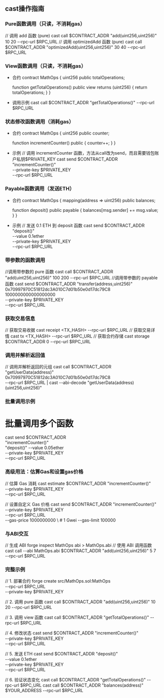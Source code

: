 ## cast操作指南

### Pure函数调用（只读，不消耗gas）
// 调用 add 函数 (pure)
cast call $CONTRACT_ADDR "add(uint256,uint256)" 10 20 --rpc-url $RPC_URL
// 调用 optimizedAdd 函数 (pure)
cast call $CONTRACT_ADDR "optimizedAdd(uint256,uint256)" 30 40 --rpc-url $RPC_URL

### View函数调用（只读，不消耗gas）
* 合约
contract MathOps {
    uint256 public totalOperations;
    
    function getTotalOperations() public view returns (uint256) {
        return totalOperations;
    }
}
* 调用示例
cast call $CONTRACT_ADDR "getTotalOperations()" --rpc-url $RPC_URL

### 状态修改函数调用（消耗gas）
* 合约
contract MathOps {
    uint256 public counter;
    
    function incrementCounter() public {
        counter++;
    }
}
* 示例
// 调用 incrementCounter 函数，方法从call改为send，而且需要钱包账户私钥$PRIVATE_KEY
cast send $CONTRACT_ADDR "incrementCounter()" \
--private-key $PRIVATE_KEY \
--rpc-url $RPC_URL

### Payable函数调用（发送ETH）
* 合约
contract MathOps {
    mapping(address => uint256) public balances;
    
    function deposit() public payable {
        balances[msg.sender] += msg.value;
    }
}
* 示例
// 发送 0.1 ETH 到 deposit 函数
cast send $CONTRACT_ADDR "deposit()" \
--value 0.1ether \
--private-key $PRIVATE_KEY \
--rpc-url $RPC_URL

### 带参数的函数调用
//调用带参数的 pure 函数
cast call $CONTRACT_ADDR "add(uint256,uint256)" 100 200 --rpc-url $RPC_URL
//调用带参数的 payable 函数
cast send $CONTRACT_ADDR "transfer(address,uint256)" 0x70997970C51812dc3A010C7d01b50e0d17dc79C8 1000000000000000000 \
--private-key $PRIVATE_KEY \
--rpc-url $RPC_URL

### 获取交易信息
// 获取交易收据
cast receipt <TX_HASH> --rpc-url $RPC_URL
// 获取交易详情
cast tx <TX_HASH> --rpc-url $RPC_URL
// 获取合约存储
cast storage $CONTRACT_ADDR 0 --rpc-url $RPC_URL

### 调用并解析返回值
// 调用并解析返回的元组
cast call $CONTRACT_ADDR "getUserData(address)" 0x70997970C51812dc3A010C7d01b50e0d17dc79C8 \
--rpc-url $RPC_URL | cast --abi-decode "getUserData(address)(uint256,uint256)"

### 批量调用示例
# 批量调用多个函数
cast send $CONTRACT_ADDR \
"incrementCounter()" \
"deposit()" --value 0.05ether \
--private-key $PRIVATE_KEY \
--rpc-url $RPC_URL

### 高级用法：估算Gas和设置gas价格
// 估算 Gas 消耗
cast estimate $CONTRACT_ADDR "incrementCounter()" \
--private-key $PRIVATE_KEY \
--rpc-url $RPC_URL

// 设置自定义 Gas 价格
cast send $CONTRACT_ADDR "incrementCounter()" \
--private-key $PRIVATE_KEY \
--rpc-url $RPC_URL \
--gas-price 1000000000 \ # 1 Gwei
--gas-limit 100000

### 与ABI交互
// 生成 ABI
forge inspect MathOps abi > MathOps.abi
// 使用 ABI 调用函数
cast call --abi MathOps.abi $CONTRACT_ADDR "add(uint256,uint256)" 5 7 --rpc-url $RPC_URL

### 完整示例
// 1. 部署合约
forge create src/MathOps.sol:MathOps \
--rpc-url $RPC_URL \
--private-key $PRIVATE_KEY

// 2. 调用 pure 函数
cast call $CONTRACT_ADDR "add(uint256,uint256)" 10 20 --rpc-url $RPC_URL

// 3. 调用 view 函数
cast call $CONTRACT_ADDR "getTotalOperations()" --rpc-url $RPC_URL

// 4. 修改状态
cast send $CONTRACT_ADDR "incrementCounter()" \
--private-key $PRIVATE_KEY \
--rpc-url $RPC_URL

// 5. 发送 ETH
cast send $CONTRACT_ADDR "deposit()" \
--value 0.1ether \
--private-key $PRIVATE_KEY \
--rpc-url $RPC_URL

// 6. 验证状态变化
cast call $CONTRACT_ADDR "getTotalOperations()" --rpc-url $RPC_URL
cast call $CONTRACT_ADDR "balances(address)" $YOUR_ADDRESS --rpc-url $RPC_URL